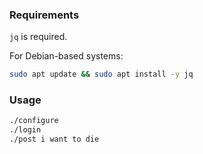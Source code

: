 ### Requirements
`jq` is required.

For Debian-based systems:

```bash
sudo apt update && sudo apt install -y jq
```

### Usage

```bash
./configure
./login
./post i want to die
```
